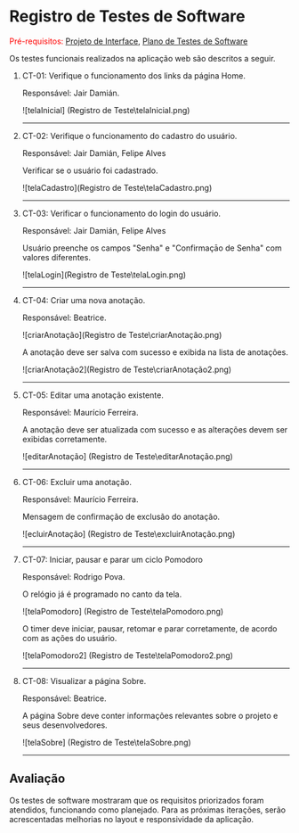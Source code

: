 # Registro de Testes de Software

<span style="color:red">Pré-requisitos: <a href="https://github.com/ICEI-PUC-Minas-PMV-ADS/pmv-ads-2024-1-e1-proj-web-t5-pmv-ads-2024-1-e1-projfocoacademico/blob/main/documentos/04-Projeto%20de%20Interface.md"> Projeto de Interface</a></span>, <a href="https://github.com/ICEI-PUC-Minas-PMV-ADS/pmv-ads-2024-1-e1-proj-web-t5-pmv-ads-2024-1-e1-projfocoacademico/blob/main/documentos/07-Plano%20de%20Testes%20de%20Software.md"> Plano de Testes de Software</a>

Os testes funcionais realizados na aplicação web são descritos a seguir.

<ol>
  <li> CT-01: Verifique o funcionamento dos links da página Home.

  Responsável: Jair Damián.

  ![telaInicial] (Registro de Teste\telaInicial.png)

  </li>
  <hr>
  
  <li> CT-02: Verifique o funcionamento do cadastro do usuário.

  Responsável: Jair Damián, Felipe Alves

  <p>Verificar se o usuário foi cadastrado.</p
    
  ![telaCadastro](Registro de Teste\telaCadastro.png)

  </li>
  <hr>
  
  <li> CT-03: Verificar o funcionamento do login do usuário.

  Responsável: Jair Damián, Felipe Alves

 <p>Usuário preenche os campos "Senha" e "Confirmaçāo de Senha" com valores diferentes.</p>
      
  ![telaLogin](Registro de Teste\telaLogin.png)

  </li>
  <hr>
  
  <li> CT-04: Criar uma nova anotação.
   
  Responsável: Beatrice. 
   
  ![criarAnotação](Registro de Teste\criarAnotação.png)

  <p>A anotação deve ser salva com sucesso e exibida na lista de anotações.</p>
    
  ![criarAnotação2](Registro de Teste\criarAnotação2.png)
  
    
  </li>
  <hr>
  
  <li> CT-05: Editar uma anotação existente.

  Responsável: Maurício Ferreira.

  <p>A anotação deve ser atualizada com sucesso e as alterações devem ser exibidas corretamente. </p>
  
  ![editarAnotação] (Registro de Teste\editarAnotação.png)

  </li>
  <hr>
  
  <li> CT-06: Excluir uma anotação.

  Responsável: Maurício Ferreira.
    
  <p> Mensagem de confirmação de exclusão do anotação.</p>
  
  ![ecluirAnotação] (Registro de Teste\excluirAnotação.png)

  </li>
  <hr>
  
  <li> CT-07:  Iniciar, pausar e parar um ciclo Pomodoro

  Responsável: Rodrigo Pova.
    
  <p> O relógio já é programado no canto da tela. </p>
  
  ![telaPomodoro] (Registro de Teste\telaPomodoro.png)

  <p> O timer deve iniciar, pausar, retomar e parar corretamente, de acordo com as ações do usuário.</p>
  
  ![telaPomodoro2] (Registro de Teste\telaPomodoro2.png)

  </li>
  <hr>
  
  <li> CT-08: Visualizar a página Sobre.

  Responsável: Beatrice. 

  <p> A página Sobre deve conter informações relevantes sobre o projeto e seus desenvolvedores.</p>
    
  ![telaSobre] (Registro de Teste\telaSobre.png)

  </li>
  <hr>
</ol>
    

## Avaliação

Os testes de software mostraram que os requisitos priorizados foram atendidos, funcionando como planejado. Para as próximas iterações, serão acrescentadas melhorias no layout e responsividade da aplicação.
